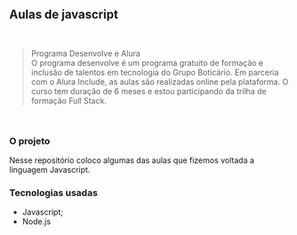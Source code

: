 ## Aulas de javascript

<br>

> Programa Desenvolve e Alura <br>
O programa desenvolve é um programa gratuito de formação e inclusão de talentos em tecnologia do Grupo Boticário. Em parceria com o Alura Include, as aulas são realizadas online pela plataforma. O curso tem duração de 6 meses e estou participando da trilha de formação Full Stack.

<br>

### O projeto
Nesse repositório coloco algumas das aulas que fizemos voltada a linguagem Javascript.

### Tecnologias usadas
- Javascript;
- Node.js
